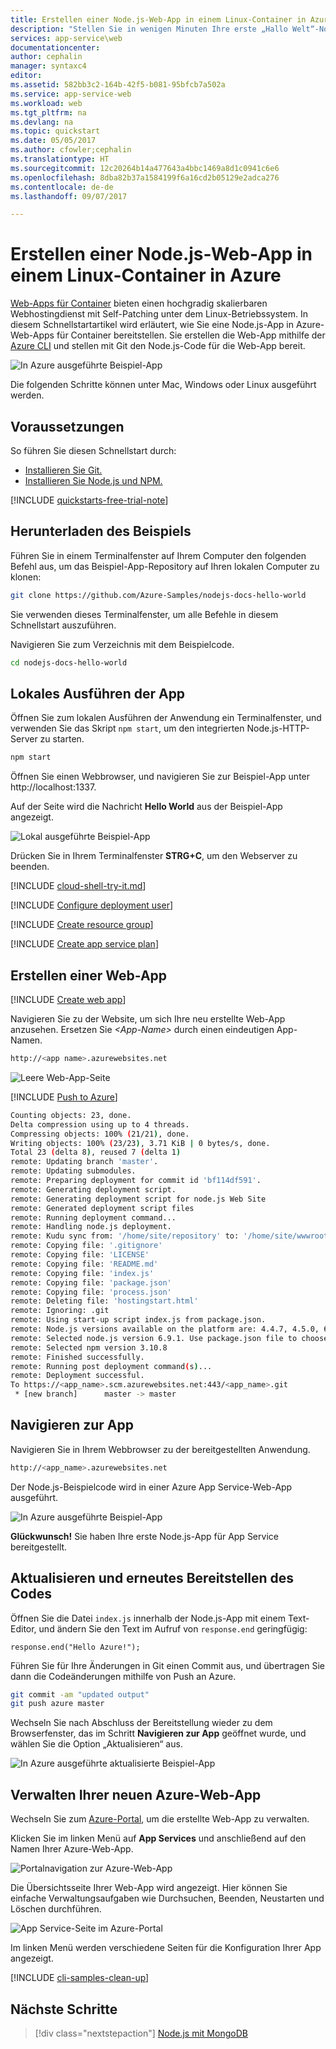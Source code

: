 ```yaml
---
title: Erstellen einer Node.js-Web-App in einem Linux-Container in Azure | Microsoft-Dokumentation
description: "Stellen Sie in wenigen Minuten Ihre erste „Hallo Welt“-Node.js-App in einer Azure App Service-Web-App bereit."
services: app-service\web
documentationcenter: 
author: cephalin
manager: syntaxc4
editor: 
ms.assetid: 582bb3c2-164b-42f5-b081-95bfcb7a502a
ms.service: app-service-web
ms.workload: web
ms.tgt_pltfrm: na
ms.devlang: na
ms.topic: quickstart
ms.date: 05/05/2017
ms.author: cfowler;cephalin
ms.translationtype: HT
ms.sourcegitcommit: 12c20264b14a477643a4bbc1469a8d1c0941c6e6
ms.openlocfilehash: 8dba82b37a1584199f6a16cd2b05129e2adca276
ms.contentlocale: de-de
ms.lasthandoff: 09/07/2017

---
```

# <a name="create-a-nodejs-web-app-in-a-linux-container-in-azure"></a>Erstellen einer Node.js-Web-App in einem Linux-Container in Azure

[Web-Apps für Container](app-service-linux-intro.md) bieten einen hochgradig skalierbaren Webhostingdienst mit Self-Patching unter dem Linux-Betriebssystem. In diesem Schnellstartartikel wird erläutert, wie Sie eine Node.js-App in Azure-Web-Apps für Container bereitstellen. Sie erstellen die Web-App mithilfe der [Azure CLI](https://docs.microsoft.com/cli/azure/get-started-with-azure-cli) und stellen mit Git den Node.js-Code für die Web-App bereit.

![In Azure ausgeführte Beispiel-App](media/quickstart-nodejs/hello-world-in-browser.png)

Die folgenden Schritte können unter Mac, Windows oder Linux ausgeführt werden.

## <a name="prerequisites"></a>Voraussetzungen

So führen Sie diesen Schnellstart durch:

* [Installieren Sie Git.](https://git-scm.com/)
* [Installieren Sie Node.js und NPM.](https://nodejs.org/)

[!INCLUDE [quickstarts-free-trial-note](../../../includes/quickstarts-free-trial-note.md)]

## <a name="download-the-sample"></a>Herunterladen des Beispiels

Führen Sie in einem Terminalfenster auf Ihrem Computer den folgenden Befehl aus, um das Beispiel-App-Repository auf Ihren lokalen Computer zu klonen:

```bash
git clone https://github.com/Azure-Samples/nodejs-docs-hello-world
```

Sie verwenden dieses Terminalfenster, um alle Befehle in diesem Schnellstart auszuführen.

Navigieren Sie zum Verzeichnis mit dem Beispielcode.

```bash
cd nodejs-docs-hello-world
```

## <a name="run-the-app-locally"></a>Lokales Ausführen der App

Öffnen Sie zum lokalen Ausführen der Anwendung ein Terminalfenster, und verwenden Sie das Skript `npm start`, um den integrierten Node.js-HTTP-Server zu starten.

```bash
npm start
```

Öffnen Sie einen Webbrowser, und navigieren Sie zur Beispiel-App unter http://localhost:1337.

Auf der Seite wird die Nachricht **Hello World** aus der Beispiel-App angezeigt.

![Lokal ausgeführte Beispiel-App](media/quickstart-nodejs/localhost-hello-world-in-browser.png)

Drücken Sie in Ihrem Terminalfenster **STRG+C**, um den Webserver zu beenden.

[!INCLUDE [cloud-shell-try-it.md](../../../includes/cloud-shell-try-it.md)]

[!INCLUDE [Configure deployment user](../../../includes/configure-deployment-user.md)]

[!INCLUDE [Create resource group](../../../includes/app-service-web-create-resource-group.md)]

[!INCLUDE [Create app service plan](../../../includes/app-service-web-create-app-service-plan-linux.md)]

## <a name="create-a-web-app"></a>Erstellen einer Web-App

[!INCLUDE [Create web app](../../../includes/app-service-web-create-web-app-linux-nodejs-no-h.md)]

Navigieren Sie zu der Website, um sich Ihre neu erstellte Web-App anzusehen. Ersetzen Sie _&lt;App-Name>_ durch einen eindeutigen App-Namen.

```bash
http://<app name>.azurewebsites.net
```

![Leere Web-App-Seite](media/quickstart-nodejs/app-service-web-service-created.png)

[!INCLUDE [Push to Azure](../../../includes/app-service-web-git-push-to-azure.md)]

```bash
Counting objects: 23, done.
Delta compression using up to 4 threads.
Compressing objects: 100% (21/21), done.
Writing objects: 100% (23/23), 3.71 KiB | 0 bytes/s, done.
Total 23 (delta 8), reused 7 (delta 1)
remote: Updating branch 'master'.
remote: Updating submodules.
remote: Preparing deployment for commit id 'bf114df591'.
remote: Generating deployment script.
remote: Generating deployment script for node.js Web Site
remote: Generated deployment script files
remote: Running deployment command...
remote: Handling node.js deployment.
remote: Kudu sync from: '/home/site/repository' to: '/home/site/wwwroot'
remote: Copying file: '.gitignore'
remote: Copying file: 'LICENSE'
remote: Copying file: 'README.md'
remote: Copying file: 'index.js'
remote: Copying file: 'package.json'
remote: Copying file: 'process.json'
remote: Deleting file: 'hostingstart.html'
remote: Ignoring: .git
remote: Using start-up script index.js from package.json.
remote: Node.js versions available on the platform are: 4.4.7, 4.5.0, 6.2.2, 6.6.0, 6.9.1.
remote: Selected node.js version 6.9.1. Use package.json file to choose a different version.
remote: Selected npm version 3.10.8
remote: Finished successfully.
remote: Running post deployment command(s)...
remote: Deployment successful.
To https://<app_name>.scm.azurewebsites.net:443/<app_name>.git
 * [new branch]      master -> master
```

## <a name="browse-to-the-app"></a>Navigieren zur App

Navigieren Sie in Ihrem Webbrowser zu der bereitgestellten Anwendung.

```bash
http://<app_name>.azurewebsites.net
```

Der Node.js-Beispielcode wird in einer Azure App Service-Web-App ausgeführt.

![In Azure ausgeführte Beispiel-App](media/quickstart-nodejs/hello-world-in-browser.png)

**Glückwunsch!** Sie haben Ihre erste Node.js-App für App Service bereitgestellt.

## <a name="update-and-redeploy-the-code"></a>Aktualisieren und erneutes Bereitstellen des Codes

Öffnen Sie die Datei `index.js` innerhalb der Node.js-App mit einem Text-Editor, und ändern Sie den Text im Aufruf von `response.end` geringfügig:

```nodejs
response.end("Hello Azure!");
```

Führen Sie für Ihre Änderungen in Git einen Commit aus, und übertragen Sie dann die Codeänderungen mithilfe von Push an Azure.

```bash
git commit -am "updated output"
git push azure master
```

Wechseln Sie nach Abschluss der Bereitstellung wieder zu dem Browserfenster, das im Schritt **Navigieren zur App** geöffnet wurde, und wählen Sie die Option „Aktualisieren“ aus.

![In Azure ausgeführte aktualisierte Beispiel-App](media/quickstart-nodejs/hello-azure-in-browser.png)

## <a name="manage-your-new-azure-web-app"></a>Verwalten Ihrer neuen Azure-Web-App

Wechseln Sie zum <a href="https://portal.azure.com" target="_blank">Azure-Portal</a>, um die erstellte Web-App zu verwalten.

Klicken Sie im linken Menü auf **App Services** und anschließend auf den Namen Ihrer Azure-Web-App.

![Portalnavigation zur Azure-Web-App](./media/quickstart-nodejs/nodejs-docs-hello-world-app-service-list.png)

Die Übersichtsseite Ihrer Web-App wird angezeigt. Hier können Sie einfache Verwaltungsaufgaben wie Durchsuchen, Beenden, Neustarten und Löschen durchführen. 

![App Service-Seite im Azure-Portal](media/quickstart-nodejs/nodejs-docs-hello-world-app-service-detail.png)

Im linken Menü werden verschiedene Seiten für die Konfiguration Ihrer App angezeigt. 

[!INCLUDE [cli-samples-clean-up](../../../includes/cli-samples-clean-up.md)]

## <a name="next-steps"></a>Nächste Schritte

> [!div class="nextstepaction"]
> [Node.js mit MongoDB](tutorial-nodejs-mongodb-app.md)

